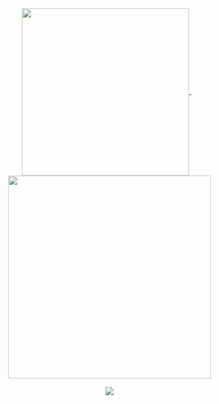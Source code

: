<div align="center">
    <a href="javascript:void(0)">
        <img align="center" width="330" src="https://github-stats.agentbot.xyz/api/top-langs/?username=khasama&theme=dracula&layout=compact">
    </a>
    &nbsp;
    &nbsp;
    <a href="javascript:void(0)" align="right">
        <img align="center" width="400" src="https://github-stats.agentbot.xyz/api?username=khasama&count_private=true&show_icons=true&theme=dracula">
    </a>
</div>
<br>
<div align="center">
    <a href="javascript:void(0)">
        <img src="https://github-profile-trophy.vercel.app/?username=khasama&theme=dracula&margin-w=10">
    </a>
</div>
